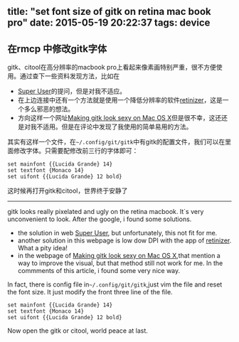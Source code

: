 title: "set font size of gitk on retina  mac book pro"
date: 2015-05-19 20:22:37
tags: device
---

## 在rmcp 中修改gitk字体

gitk、citool在高分辨率的macbook pro上看起来像素画特别严重，很不方便使用。通过查下一些资料发现方法，比如在 

* [Super User](http://superuser.com/questions/620824/is-it-possible-to-have-git-gui-gitk-look-good-on-a-retina-macbook-pro)的提问，但是对我不适应。
* 在上边连接中还有一个方法就是使用一个降低分辨率的软件[retinizer](https://sites.google.com/a/mikelpr.com/retinizer/)，这是一个多么邪恶的想法。
* 方向这样一个网址[Making gitk look sexy on Mac OS X](http://effectif.com/git/making-gitk-look-good-on-mac)但是很不幸，这还还是对我不适用。但是在评论中发现了我使用的简单易用的方法。

其实有这样一个文件，在`~/.config/git/gitk`中有gitk的配置文件，我们可以在里面修改字体。只需要配修改前三行的字体即可：

```
set mainfont {{Lucida Grande} 14}
set textfont {Monaco 14}
set uifont {{Lucida Grande} 12 bold}
```

这时候再打开gitk和citool，世界终于安静了

---

gitk looks really pixelated and ugly on the retina macbook. It`s very unconvenient to look. After the google, i found some solutions.

* the solution in web [Super User](http://superuser.com/questions/620824/is-it-possible-to-have-git-gui-gitk-look-good-on-a-retina-macbook-pro), but unfortunately, this not fit for me.
* another solution in this webpage is low dow DPI with the app of [retinizer](https://sites.google.com/a/mikelpr.com/retinizer/). What a pity idea!
* in the webpage of [Making gitk look sexy on Mac OS X](http://effectif.com/git/making-gitk-look-good-on-mac),that mention a way to improve the visual, but that method still not work for me. In the commments of this article, i found some very nice way.

In fact, there is config file in`~/.config/git/gitk`,just vim the file and reset the font size. It just modify the front three line of the file.

```
set mainfont {{Lucida Grande} 14}
set textfont {Monaco 14}
set uifont {{Lucida Grande} 12 bold}
```
Now open the gitk or citool, world peace at last.